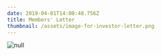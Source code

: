 ```yaml
---
date: 2019-04-01T14:00:48.756Z
title: Members' Letter
thumbnail: /assets/image-for-investor-letter.png
---
```

![null](/assets/investor-letter-01_04_2019.png)
